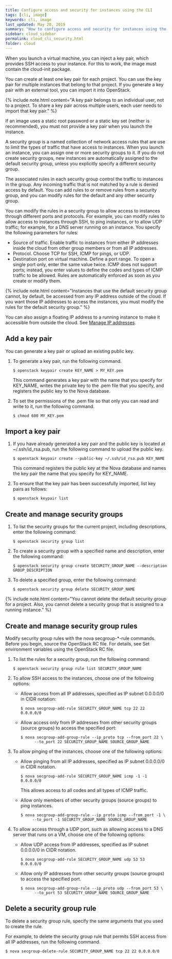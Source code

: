 ```yaml
---
title: Configure access and security for instances using the CLI
tags: [cli, image]
keywords: cli, image
last_updated: May 20, 2019
summary: "How to configure access and security for instances using the CLI"
sidebar: cloud_sidebar
permalink: cloud_cli_security.html
folder: cloud
---
```


When you launch a virtual machine, you can inject a key pair, which provides SSH access to your instance. For this to work, the image must contain the cloud-init package.

You can create at least one key pair for each project. You can use the key pair for multiple instances that belong to that project. If you generate a key pair with an external tool, you can import it into OpenStack.

{% include note.html content="A key pair belongs to an individual user, not to a project. To share a key pair across multiple users, each user needs to import that key pair." %}

If an image uses a static root password or a static key set (neither is recommended), you must not provide a key pair when you launch the instance.

A security group is a named collection of network access rules that are use to limit the types of traffic that have access to instances. When you launch an instance, you can assign one or more security groups to it. If you do not create security groups, new instances are automatically assigned to the default security group, unless you explicitly specify a different security group.

The associated rules in each security group control the traffic to instances in the group. Any incoming traffic that is not matched by a rule is denied access by default. You can add rules to or remove rules from a security group, and you can modify rules for the default and any other security group.

You can modify the rules in a security group to allow access to instances through different ports and protocols. For example, you can modify rules to allow access to instances through SSH, to ping instances, or to allow UDP traffic; for example, for a DNS server running on an instance. You specify the following parameters for rules:

* Source of traffic. Enable traffic to instances from either IP addresses inside the cloud from other group members or from all IP addresses.
* Protocol. Choose TCP for SSH, ICMP for pings, or UDP.
* Destination port on virtual machine. Define a port range. To open a single port only, enter the same value twice. ICMP does not support ports; instead, you enter values to define the codes and types of ICMP traffic to be allowed.
Rules are automatically enforced as soon as you create or modify them.

{% include note.html content="Instances that use the default security group cannot, by default, be accessed from any IP address outside of the cloud. If you want those IP addresses to access the instances, you must modify the rules for the default security group." %}

You can also assign a floating IP address to a running instance to make it accessible from outside the cloud. See [Manage IP addresses](cloud_cli_instance_ip.html).

## Add a key pair
You can generate a key pair or upload an existing public key.

1. To generate a key pair, run the following command.
   ```shell
   $ openstack keypair create KEY_NAME > MY_KEY.pem
   ```
   This command generates a key pair with the name that you specify for KEY_NAME, writes the private key to the .pem file that you specify, and registers the public key to the Nova database.

1. To set the permissions of the .pem file so that only you can read and write to it, run the following command.
   ```shell
   $ chmod 600 MY_KEY.pem
   ```

## Import a key pair
1. If you have already generated a key pair and the public key is located at ~/.ssh/id_rsa.pub, run the following command to upload the public key.

   ```shell
   $ openstack keypair create --public-key ~/.ssh/id_rsa.pub KEY_NAME
   ```
   This command registers the public key at the Nova database and names the key pair the name that you specify for KEY_NAME.

1. To ensure that the key pair has been successfully imported, list key pairs as follows:

   ```shell
   $ openstack keypair list
   ```

## Create and manage security groups
1. To list the security groups for the current project, including descriptions, enter the following command:

   ```shell
   $ openstack security group list
   ```

1. To create a security group with a specified name and description, enter the following command:

   ```shell
   $ openstack security group create SECURITY_GROUP_NAME --description GROUP_DESCRIPTION
   ```
1. To delete a specified group, enter the following command:

   ```shell
   $ openstack security group delete SECURITY_GROUP_NAME
   ```

{% include note.html content="You cannot delete the default security group for a project. Also, you cannot delete a security group that is assigned to a running instance." %}

## Create and manage security group rules
Modify security group rules with the nova secgroup-\*-rule commands. Before you begin, source the OpenStack RC file. For details, see Set environment variables using the OpenStack RC file.

1. To list the rules for a security group, run the following command:

   ```shell
   $ openstack security group rule list SECURITY_GROUP_NAME
   ```
1. To allow SSH access to the instances, choose one of the following options:

   - Allow access from all IP addresses, specified as IP subnet 0.0.0.0/0 in CIDR notation:

     ```shell
     $ nova secgroup-add-rule SECURITY_GROUP_NAME tcp 22 22 0.0.0.0/0
     ```
   - Allow access only from IP addresses from other security groups (source groups) to access the specified port:

     ```shell
     $ nova secgroup-add-group-rule --ip_proto tcp --from_port 22 \
           --to_port 22 SECURITY_GROUP_NAME SOURCE_GROUP_NAME
     ```

1. To allow pinging of the instances, choose one of the following options:

   - Allow pinging from all IP addresses, specified as IP subnet 0.0.0.0/0 in CIDR notation.

     ```shell
     $ nova secgroup-add-rule SECURITY_GROUP_NAME icmp -1 -1 0.0.0.0/0
     ```

     This allows access to all codes and all types of ICMP traffic.

   - Allow only members of other security groups (source groups) to ping instances.
     ```shell
     $ nova secgroup-add-group-rule --ip_proto icmp --from_port -1 \
          --to_port -1 SECURITY_GROUP_NAME SOURCE_GROUP_NAME
     ```
1. To allow access through a UDP port, such as allowing access to a DNS server that runs on a VM, choose one of the following options:

   - Allow UDP access from IP addresses, specified as IP subnet 0.0.0.0/0 in CIDR notation.
     ```shell
     $ nova secgroup-add-rule SECURITY_GROUP_NAME udp 53 53 0.0.0.0/0
     ```
   - Allow only IP addresses from other security groups (source groups) to access the specified port.

     ```shell
     $ nova secgroup-add-group-rule --ip_proto udp --from_port 53 \
           --to_port 53 SECURITY_GROUP_NAME SOURCE_GROUP_NAME
     ```

## Delete a security group rule
To delete a security group rule, specify the same arguments that you used to create the rule.

For example, to delete the security group rule that permits SSH access from all IP addresses, run the following command.
```shell
$ nova secgroup-delete-rule SECURITY_GROUP_NAME tcp 22 22 0.0.0.0/0
```
